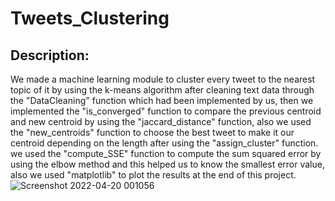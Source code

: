# Tweets_Clustering

## Description:
We made a machine learning module to cluster every tweet to the nearest topic of it by using the k-means algorithm after cleaning text data through the "DataCleaning" function which had been implemented by us, then we implemented the "is_converged" function to compare the previous centroid and new centroid by using the "jaccard_distance" function, also we used the "new_centroids" function to choose the best tweet to make it our centroid depending on the length after using the "assign_cluster" function. we used the "compute_SSE" function to compute the sum squared error by using the elbow method and this helped us to know the smallest error value, also we used "matplotlib" to plot the results at the end of this project.
![Screenshot 2022-04-20 001056](https://user-images.githubusercontent.com/90388102/192195056-0d859873-38e0-4c90-9482-12c21b9fbef8.png)
